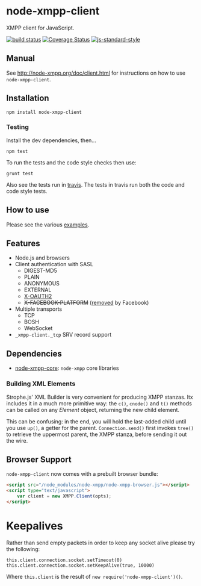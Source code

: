 # node-xmpp-client

XMPP client for JavaScript.

[![build status](https://img.shields.io/travis/node-xmpp/node-xmpp-client/master.svg)](https://travis-ci.org/node-xmpp/node-xmpp-client/branches)
[![Coverage Status](https://img.shields.io/coveralls/node-xmpp/node-xmpp-client.svg?style=flat-square)](https://coveralls.io/r/node-xmpp/node-xmpp-client)
[![js-standard-style](https://img.shields.io/badge/code%20style-standard-brightgreen.svg?style=flat-square)](http://standardjs.com/)


## Manual

See http://node-xmpp.org/doc/client.html for instructions on how to use `node-xmpp-client`.

## Installation

```
npm install node-xmpp-client
```

### Testing

Install the dev dependencies, then...

```npm test```

To run the tests and the code style checks then use:

```grunt test```

Also see the tests run in [travis](http://travis-ci.org/node-xmpp/node-xmpp-client). The tests in travis run both the code and code style tests.

## How to use

Please see the various [examples](https://github.com/node-xmpp/node-xmpp-client/tree/master/examples).

## Features

* Node.js and browsers
* Client authentication with SASL
  - DIGEST-MD5
  - PLAIN
  - ANONYMOUS
  - EXTERNAL
  - [X-OAUTH2](https://developers.google.com/talk/jep_extensions/oauth)
  - ~~X-FACEBOOK-PLATFORM~~ ([removed](https://developers.facebook.com/docs/chat) by Facebook)
* Multiple transports
  - TCP
  - BOSH
  - WebSocket
* `_xmpp-client._tcp` SRV record support

## Dependencies

* [node-xmpp-core](https://github.com/node-xmpp/ltx): `node-xmpp` core libraries

### Building XML Elements

Strophe.js' XML Builder is very convenient for producing XMPP
stanzas. ltx includes it in a much more primitive way: the
`c()`, `cnode()` and `t()` methods can be called on any *Element*
object, returning the new child element.

This can be confusing: in the end, you will hold the last-added child
until you use `up()`, a getter for the parent. `Connection.send()`
first invokes `tree()` to retrieve the uppermost parent, the XMPP
stanza, before sending it out the wire.

## Browser Support

`node-xmpp-client` now comes with a prebuilt browser bundle:

```html
<script src="/node_modules/node-xmpp/node-xmpp-browser.js"></script>
<script type="text/javascript">
    var client = new XMPP.Client(opts);
</script>
```

# Keepalives

Rather than send empty packets in order to keep any socket alive please try the following:

```
this.client.connection.socket.setTimeout(0)
this.client.connection.socket.setKeepAlive(true, 10000)
```

Where `this.client` is the result of `new require('node-xmpp-client')()`.
